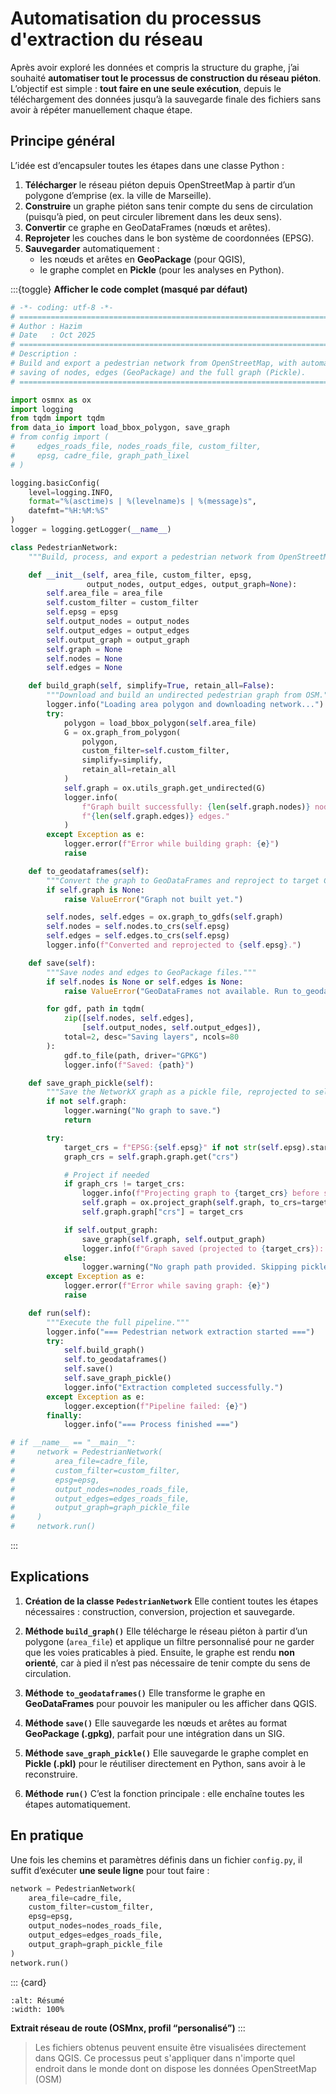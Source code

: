 # Automatisation du processus d'extraction du réseau

Après avoir exploré les données et compris la structure du graphe, j’ai souhaité **automatiser tout le processus de construction du réseau piéton**.  
L’objectif est simple : **tout faire en une seule exécution**, depuis le téléchargement des données jusqu’à la sauvegarde finale des fichiers sans avoir à répéter manuellement chaque étape.

## Principe général

L’idée est d’encapsuler toutes les étapes dans une classe Python :  

1. **Télécharger** le réseau piéton depuis OpenStreetMap à partir d’un polygone d’emprise (ex. la ville de Marseille).  
2. **Construire** un graphe piéton sans tenir compte du sens de circulation (puisqu’à pied, on peut circuler librement dans les deux sens).  
3. **Convertir** ce graphe en GeoDataFrames (nœuds et arêtes).  
4. **Reprojeter** les couches dans le bon système de coordonnées (EPSG).  
5. **Sauvegarder** automatiquement :
   - les nœuds et arêtes en **GeoPackage** (pour QGIS),
   - le graphe complet en **Pickle** (pour les analyses en Python).


:::{toggle} **Afficher le code complet (masqué par défaut)**
```python
# -*- coding: utf-8 -*-
# =============================================================================
# Author : Hazim
# Date   : Oct 2025
# =============================================================================
# Description :
# Build and export a pedestrian network from OpenStreetMap, with automatic
# saving of nodes, edges (GeoPackage) and the full graph (Pickle).
# =============================================================================

import osmnx as ox
import logging
from tqdm import tqdm
from data_io import load_bbox_polygon, save_graph
# from config import (
#     edges_roads_file, nodes_roads_file, custom_filter,
#     epsg, cadre_file, graph_path_lixel
# )

logging.basicConfig(
    level=logging.INFO,
    format="%(asctime)s | %(levelname)s | %(message)s",
    datefmt="%H:%M:%S"
)
logger = logging.getLogger(__name__)

class PedestrianNetwork:
    """Build, process, and export a pedestrian network from OpenStreetMap."""

    def __init__(self, area_file, custom_filter, epsg,
                 output_nodes, output_edges, output_graph=None):
        self.area_file = area_file
        self.custom_filter = custom_filter
        self.epsg = epsg
        self.output_nodes = output_nodes
        self.output_edges = output_edges
        self.output_graph = output_graph
        self.graph = None
        self.nodes = None
        self.edges = None

    def build_graph(self, simplify=True, retain_all=False):
        """Download and build an undirected pedestrian graph from OSM."""
        logger.info("Loading area polygon and downloading network...")
        try:
            polygon = load_bbox_polygon(self.area_file)
            G = ox.graph_from_polygon(
                polygon,
                custom_filter=self.custom_filter,
                simplify=simplify,
                retain_all=retain_all
            )
            self.graph = ox.utils_graph.get_undirected(G)
            logger.info(
                f"Graph built successfully: {len(self.graph.nodes)} nodes, "
                f"{len(self.graph.edges)} edges."
            )
        except Exception as e:
            logger.error(f"Error while building graph: {e}")
            raise

    def to_geodataframes(self):
        """Convert the graph to GeoDataFrames and reproject to target CRS."""
        if self.graph is None:
            raise ValueError("Graph not built yet.")

        self.nodes, self.edges = ox.graph_to_gdfs(self.graph)
        self.nodes = self.nodes.to_crs(self.epsg)
        self.edges = self.edges.to_crs(self.epsg)
        logger.info(f"Converted and reprojected to {self.epsg}.")

    def save(self):
        """Save nodes and edges to GeoPackage files."""
        if self.nodes is None or self.edges is None:
            raise ValueError("GeoDataFrames not available. Run to_geodataframes() first.")

        for gdf, path in tqdm(
            zip([self.nodes, self.edges],
                [self.output_nodes, self.output_edges]),
            total=2, desc="Saving layers", ncols=80
        ):
            gdf.to_file(path, driver="GPKG")
            logger.info(f"Saved: {path}")

    def save_graph_pickle(self):
        """Save the NetworkX graph as a pickle file, reprojected to self.epsg."""
        if not self.graph:
            logger.warning("No graph to save.")
            return

        try:
            target_crs = f"EPSG:{self.epsg}" if not str(self.epsg).startswith("EPSG:") else self.epsg
            graph_crs = self.graph.graph.get("crs")

            # Project if needed
            if graph_crs != target_crs:
                logger.info(f"Projecting graph to {target_crs} before saving...")
                self.graph = ox.project_graph(self.graph, to_crs=target_crs)
                self.graph.graph["crs"] = target_crs

            if self.output_graph:
                save_graph(self.graph, self.output_graph)
                logger.info(f"Graph saved (projected to {target_crs}): {self.output_graph}")
            else:
                logger.warning("No graph path provided. Skipping pickle save.")
        except Exception as e:
            logger.error(f"Error while saving graph: {e}")
            raise

    def run(self):
        """Execute the full pipeline."""
        logger.info("=== Pedestrian network extraction started ===")
        try:
            self.build_graph()
            self.to_geodataframes()
            self.save()
            self.save_graph_pickle()
            logger.info("Extraction completed successfully.")
        except Exception as e:
            logger.exception(f"Pipeline failed: {e}")
        finally:
            logger.info("=== Process finished ===")

# if __name__ == "__main__":
#     network = PedestrianNetwork(
#         area_file=cadre_file,
#         custom_filter=custom_filter,
#         epsg=epsg,
#         output_nodes=nodes_roads_file,
#         output_edges=edges_roads_file,
#         output_graph=graph_pickle_file
#     )
#     network.run()
```
:::

## Explications 

1. **Création de la classe `PedestrianNetwork`**
   Elle contient toutes les étapes nécessaires : construction, conversion, projection et sauvegarde.

2. **Méthode `build_graph()`**
   Elle télécharge le réseau piéton à partir d’un polygone (`area_file`) et applique un filtre personnalisé pour ne garder que les voies praticables à pied.
   Ensuite, le graphe est rendu **non orienté**, car à pied il n’est pas nécessaire de tenir compte du sens de circulation.

3. **Méthode `to_geodataframes()`**
   Elle transforme le graphe en **GeoDataFrames** pour pouvoir les manipuler ou les afficher dans QGIS.

4. **Méthode `save()`**
   Elle sauvegarde les nœuds et arêtes au format **GeoPackage (.gpkg)**, parfait pour une intégration dans un SIG.

5. **Méthode `save_graph_pickle()`**
   Elle sauvegarde le graphe complet en **Pickle (.pkl)** pour le réutiliser directement en Python, sans avoir à le reconstruire.

6. **Méthode `run()`**
   C’est la fonction principale : elle enchaîne toutes les étapes automatiquement.

## En pratique

Une fois les chemins et paramètres définis dans un fichier `config.py`,
il suffit d’exécuter **une seule ligne** pour tout faire :

```python
network = PedestrianNetwork(
    area_file=cadre_file,
    custom_filter=custom_filter,
    epsg=epsg,
    output_nodes=nodes_roads_file,
    output_edges=edges_roads_file,
    output_graph=graph_pickle_file
)
network.run()
```


::: {card}

```{figure} ../images/osm_net.png
:alt: Résumé
:width: 100%
```
**Extrait réseau de route (OSMnx, profil “personalisé”)**
:::

> Les fichiers obtenus peuvent ensuite être visualisées directement dans QGIS.
> Ce processus peut s'appliquer dans n'importe quel endroit dans le monde dont on dispose les données OpenStreetMap (OSM)


